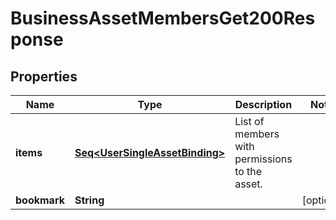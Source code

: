 

# BusinessAssetMembersGet200Response


## Properties

Name | Type | Description | Notes
------------ | ------------- | ------------- | -------------
**items** | [**Seq&lt;UserSingleAssetBinding&gt;**](UserSingleAssetBinding.md) | List of members with permissions to the asset. | 
**bookmark** | **String** |  |  [optional]



